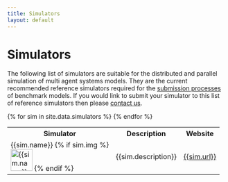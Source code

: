 ```yaml
---
title: Simulators
layout: default
---
```


# Simulators

The following list of simulators are suitable for the distributed and parallel simulation of multi agent systems models. They are the current recommended reference simulators required for the [submission processes](../submission/) of benchmark models. If you would link to submit your simulator to this list of reference simulators then please [contact us](../../contact/).

<table class="decoratedtable">
	<tr>
		<th>Simulator</th>
		<th>Description</th>
		<th>Website</th>
	</tr>
	{% for sim in site.data.simulators %}
	<tr>
		<td>{{sim.name}} 
		{% if sim.img %}
			</br>
			<img src='{{sim.img}}' alt='{{sim.name}}' width='50px'>
		{% endif %}
		</td>
		<td>{{sim.description}}</td>
		<td><a href="http://{{sim.url}}">{{sim.url}}</td>
	</tr>
	{% endfor %}
</table>
